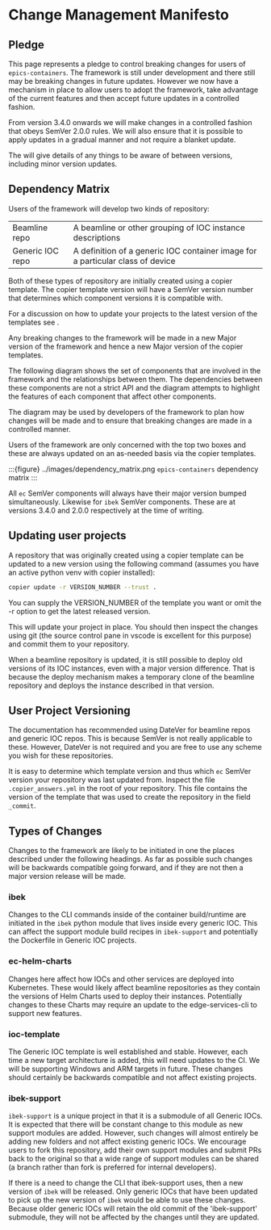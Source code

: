 Change Management Manifesto
===========================

Pledge
------

This page represents a pledge to control breaking changes for users of `epics-containers`. The framework is still under development and there still may be breaking changes in future updates. However we now have a mechanism in place to allow users to adopt the framework, take advantage of the current features and then accept future updates in a controlled fashion.

From version 3.4.0 onwards we will make changes in a controlled fashion that obeys SemVer 2.0.0 rules. We will also ensure that it is possible to apply updates in a gradual manner and not require a blanket update.

The [](../reference/changelog.md) will give details of any things to be aware of between versions, including minor version updates.

Dependency Matrix
-----------------

Users of the framework will develop two kinds of repository:

|     |     |
| --- | --- |
| Beamline repo | A beamline or other grouping of IOC instance descriptions |
| Generic IOC repo | A definition of a generic IOC container image for a particular class of device |

Both of these types of repository are initially created using a copier template. The copier template version will have a SemVer version number that determines which component versions it is compatible with.

For a discussion on how to update your projects to the latest version of the templates see [](../how-to/copier_update).

Any breaking changes to the framework will be made in a new Major version of the framework and hence a new Major version of the copier templates.

The following diagram shows the set of components that are involved in the framework and the relationships between them. The dependencies between these components are not a strict API and the diagram attempts to highlight the features of each component that affect other components.

The diagram may be used by developers of the framework to plan how changes will be made and to ensure that breaking changes are made in a controlled manner.

Users of the framework are only concerned with the top two boxes and these are always updated on an as-needed basis via the copier templates.

:::{figure} ../images/dependency_matrix.png
`epics-containers` dependency matrix
:::

All `ec` SemVer components will always have their major version bumped simultaneously. Likewise for `ibek` SemVer components. These are at versions 3.4.0 and 2.0.0 respectively at the time of writing.


Updating user projects
----------------------

A repository that was originally created using a copier template can be updated to a new version using the following command (assumes you have an active python venv with copier installed):

```bash
copier update -r VERSION_NUMBER --trust .
```

You can supply the VERSION_NUMBER of the template you want or omit the -r option to get the latest released version.

This will update your project in place. You should then inspect the changes using git (the source control pane in vscode is excellent for this purpose) and commit them to your repository.

When a beamline repository is updated, it is still possible to deploy old versions of its IOC instances, even with a major version difference. That is because the deploy mechanism makes a temporary clone of the beamline repository and deploys the instance described in that version.

User Project Versioning
-----------------------

The documentation has recommended using DateVer for beamline repos and generic IOC repos. This is because SemVer is not really applicable to these. However, DateVer is not required and you are free to use any scheme you wish for these repositories.

It is easy to determine which template version and thus which `ec` SemVer version your repository was last updated from. Inspect the file `.copier_answers.yml` in the root of your repository. This file contains the version of the template that was used to create the repository in the field `_commit`.


Types of Changes
----------------

Changes to the framework are likely to be initiated in one the places described under the following headings. As far as possible such changes will be backwards compatible going forward, and if they are not then a major version release will be made.

### ibek


Changes to the CLI commands inside of the container build/runtime are initiated in the `ibek` python module that lives inside every generic IOC. This can affect the support module build recipes in `ibek-support` and potentially the Dockerfile in Generic IOC projects.

### ec-helm-charts

Changes here affect how IOCs and other services are deployed into Kubernetes. These would likely affect beamline repositories as they contain the versions of Helm Charts used to deploy their instances. Potentially changes to these Charts may require an update to the edge-services-cli to support new features.

### ioc-template

The Generic IOC template is well established and stable. However, each time a new target architecture is added, this will need updates to the CI. We will be supporting Windows and ARM targets in future. These changes should certainly be backwards compatible and not affect existing projects.


### ibek-support

`ibek-support` is a unique project in that it is a submodule of all Generic IOCs. It is expected that there will be constant change to this module as new support modules are added. However, such changes will almost entirely be adding new folders and not affect existing generic IOCs. We encourage users to fork this repository, add their own support modules and submit PRs back to the original so that a wide range of support modules can be shared (a branch rather than fork is preferred for internal developers).

If there is a need to change the CLI that ibek-support uses, then a new version of `ibek` will be released. Only generic IOCs that have been updated to pick up the new version of `ibek` would be able to use these changes. Because older generic IOCs will retain the old commit of the 'ibek-support' submodule, they will not be affected by the changes until they are updated.

